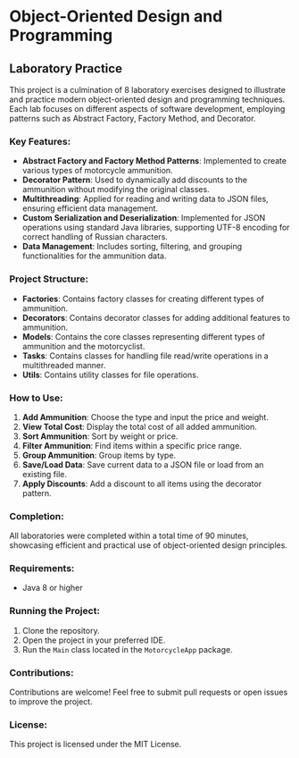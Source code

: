 # Object-Oriented Design and Programming

## Laboratory Practice

This project is a culmination of 8 laboratory exercises designed to illustrate and practice modern object-oriented design and programming techniques. Each lab focuses on different aspects of software development, employing patterns such as Abstract Factory, Factory Method, and Decorator.

### Key Features:
- **Abstract Factory and Factory Method Patterns**: Implemented to create various types of motorcycle ammunition.
- **Decorator Pattern**: Used to dynamically add discounts to the ammunition without modifying the original classes.
- **Multithreading**: Applied for reading and writing data to JSON files, ensuring efficient data management.
- **Custom Serialization and Deserialization**: Implemented for JSON operations using standard Java libraries, supporting UTF-8 encoding for correct handling of Russian characters.
- **Data Management**: Includes sorting, filtering, and grouping functionalities for the ammunition data.

### Project Structure:
- **Factories**: Contains factory classes for creating different types of ammunition.
- **Decorators**: Contains decorator classes for adding additional features to ammunition.
- **Models**: Contains the core classes representing different types of ammunition and the motorcyclist.
- **Tasks**: Contains classes for handling file read/write operations in a multithreaded manner.
- **Utils**: Contains utility classes for file operations.

### How to Use:
1. **Add Ammunition**: Choose the type and input the price and weight.
2. **View Total Cost**: Display the total cost of all added ammunition.
3. **Sort Ammunition**: Sort by weight or price.
4. **Filter Ammunition**: Find items within a specific price range.
5. **Group Ammunition**: Group items by type.
6. **Save/Load Data**: Save current data to a JSON file or load from an existing file.
7. **Apply Discounts**: Add a discount to all items using the decorator pattern.

### Completion:
All laboratories were completed within a total time of 90 minutes, showcasing efficient and practical use of object-oriented design principles.

### Requirements:
- Java 8 or higher

### Running the Project:
1. Clone the repository.
2. Open the project in your preferred IDE.
3. Run the `Main` class located in the `MotorcycleApp` package.

### Contributions:
Contributions are welcome! Feel free to submit pull requests or open issues to improve the project.

### License:
This project is licensed under the MIT License.
